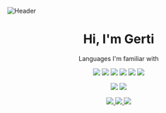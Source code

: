 ![Header](https://i.pinimg.com/originals/74/63/59/74635989b770a38189fff31a8ef152ea.gif)

<div align="center">
  <h1>Hi, I'm Gerti</h1>
</div>

<div align="center">
  <p>Languages I'm familiar with</p>
  <img src="https://img.shields.io/badge/-JavaScript-black?style=flat&logo=javascript" />
  <img src="https://img.shields.io/badge/-Python-black?style=flat&logo=python" />
  <img src="https://img.shields.io/badge/-React-black?style=flat&logo=react" />
  <img src="https://img.shields.io/badge/-Node.js-black?style=flat&logo=node.js" />
  <img src="https://img.shields.io/badge/-Docker-black?style=flat&logo=docker" />
  <img src="https://img.shields.io/badge/-Git-black?style=flat&logo=git" />
</div>


<div align="center">
  <p>
    <img src="https://github-readme-stats.vercel.app/api?username=yourusername&show_icons=true&theme=radical" />
    <img src="https://github-readme-stats.vercel.app/api/top-langs/?username=yourusername&layout=compact&theme=radical" />
  </p>
</div>

<div align="center">
  <p>
    <a href="https://www.linkedin.com/in/gerti-kida-a97b3b23b/">
      <img src="https://img.shields.io/badge/-LinkedIn-black?style=flat&logo=linkedin" />
    </a>
    <a href="https://twitter.com/yourprofile">
      <img src="https://img.shields.io/badge/-Twitter-black?style=flat&logo=twitter" />
    </a>
    <a href="https://yourwebsite.com">
      <img src="https://img.shields.io/badge/-Website-black?style=flat&logo=google-chrome" />
    </a>
  </p>
</div>
